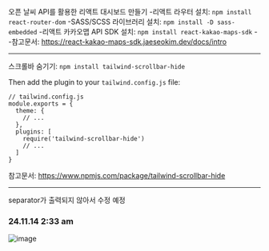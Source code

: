 오픈 날씨 API를 활용한 리액트 대시보드 만들기
-리액트 라우터 설치: `npm install react-router-dom`
-SASS/SCSS 라이브러리 설치: `npm install -D sass-embedded`
-리액트 카카오맵 API SDK 설치: `npm install react-kakao-maps-sdk`
--참고문서: https://react-kakao-maps-sdk.jaeseokim.dev/docs/intro


***
스크롤바 숨기기: `npm install tailwind-scrollbar-hide`

Then add the plugin to your `tailwind.config.js` file:

```tsx
// tailwind.config.js
module.exports = {
  theme: {
    // ...
  },
  plugins: [
    require('tailwind-scrollbar-hide')
    // ...
  ]
}

```

참고문서: https://www.npmjs.com/package/tailwind-scrollbar-hide

***
separator가 출력되지 않아서 수정 예정

### 24.11.14 2:33 am

![image](https://github.com/user-attachments/assets/33392181-72db-49db-81de-2c30d8537ce7)
